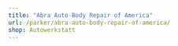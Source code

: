 ```yaml
---
title: "Abra Auto Body Repair of America"
url: /parker/abra-auto-body-repair-of-america/
shop: Autowerkstatt
---
```

